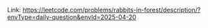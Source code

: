 Link: https://leetcode.com/problems/rabbits-in-forest/description/?envType=daily-question&envId=2025-04-20